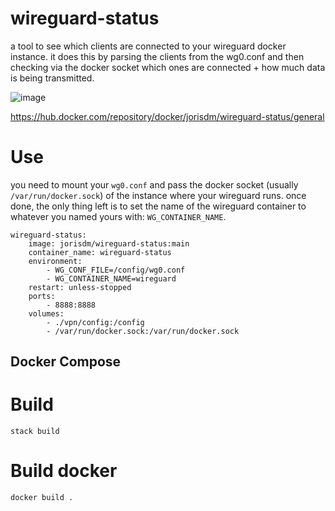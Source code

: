 # wireguard-status

a tool to see which clients are connected to your wireguard docker instance.
it does this by parsing the clients from the wg0.conf and then checking via the docker socket which ones are connected + how much data is being transmitted.

![image](https://github.com/user-attachments/assets/a7e7fd52-6ebb-486c-bc09-1929e4b2e397)


https://hub.docker.com/repository/docker/jorisdm/wireguard-status/general

# Use

you need to mount your `wg0.conf` and pass the docker socket (usually `/var/run/docker.sock`) of the instance where your wireguard runs.
once done, the only thing left is to set the name of the wireguard container to whatever you named yours with: `WG_CONTAINER_NAME`.

    wireguard-status:
        image: jorisdm/wireguard-status:main
        container_name: wireguard-status
        environment:
            - WG_CONF_FILE=/config/wg0.conf
            - WG_CONTAINER_NAME=wireguard
        restart: unless-stopped
        ports:
            - 8888:8888
        volumes:
            - ./vpn/config:/config
            - /var/run/docker.sock:/var/run/docker.sock

## Docker Compose

# Build

    stack build

# Build docker

    docker build .
